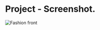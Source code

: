 # Project - Screenshot.

![Fashion front](https://github.com/user-attachments/assets/a4d67df4-5d36-4f57-b213-932f6c30682f)
